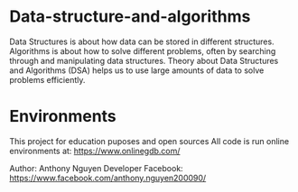 # Data-structure-and-algorithms
Data Structures is about how data can be stored in different structures.  Algorithms is about how to solve different problems, often by searching through and manipulating data structures.  Theory about Data Structures and Algorithms (DSA) helps us to use large amounts of data to solve problems efficiently.

# Environments
This project for education puposes and open sources
All code is run online environments at: https://www.onlinegdb.com/

Author: Anthony Nguyen Developer
Facebook: https://www.facebook.com/anthony.nguyen200090/
